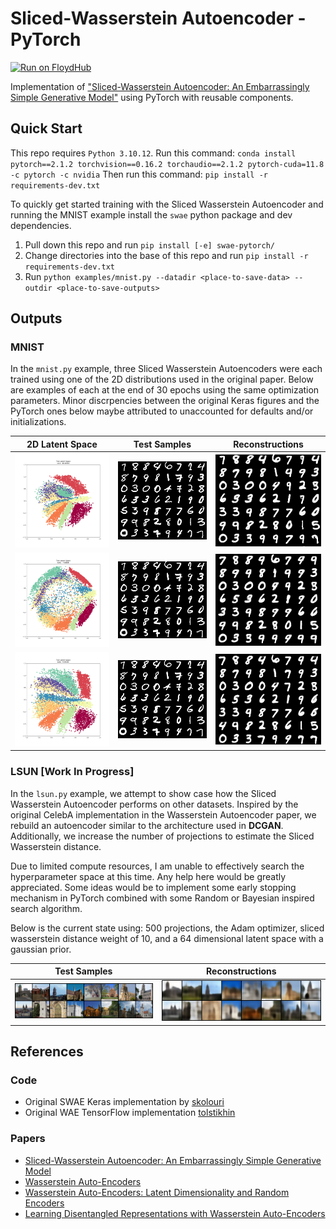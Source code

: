 # Sliced-Wasserstein Autoencoder - PyTorch

[![Run on FloydHub](https://static.floydhub.com/button/button-small.svg)](https://floydhub.com/run)

Implementation of ["Sliced-Wasserstein Autoencoder: An Embarrassingly Simple Generative Model"](https://arxiv.org/abs/1804.01947) using PyTorch with reusable components.

## Quick Start

This repo requires `Python 3.10.12`.
Run this command: `conda install pytorch==2.1.2 torchvision==0.16.2 torchaudio==2.1.2 pytorch-cuda=11.8 -c pytorch -c nvidia`
Then run this command: `pip install -r requirements-dev.txt`

To quickly get started training with the Sliced Wasserstein Autoencoder and running the MNIST example install the `swae` python package and dev dependencies.

1. Pull down this repo and run `pip install [-e] swae-pytorch/`
2. Change directories into the base of this repo and run `pip install -r requirements-dev.txt`
3. Run `python examples/mnist.py --datadir <place-to-save-data> --outdir <place-to-save-outputs>`

## Outputs

### MNIST

In the `mnist.py` example, three Sliced Wasserstein Autoencoders were each trained using one of the 2D distributions used in the original paper. Below are examples of each at the end of 30 epochs using the same optimization parameters. Minor discrpencies between the original Keras figures and the PyTorch ones below maybe attributed to unaccounted for defaults and/or initializations.

| 2D Latent Space | Test Samples | Reconstructions |
|:-------------------------:|:-------------------------:|:-------------------------:|
|<img width="256" src="images/mnist/circle_latent_epoch_30.png"> | <img width="224" src="images/mnist/circle_samples_epoch_30.png"> | <img width="224" src="images/mnist/circle_recon_epoch_30.png"> |
|<img width="256" src="images/mnist/ring_latent_epoch_30.png"> | <img width="224" src="images/mnist/ring_samples_epoch_30.png"> | <img width="224" src="images/mnist/ring_recon_epoch_30.png"> |
|<img width="256" src="images/mnist/square_latent_epoch_30.png"> | <img width="224" src="images/mnist/square_samples_epoch_30.png"> | <img width="224" src="images/mnist/square_recon_epoch_30.png"> |

### LSUN [Work In Progress]

In the `lsun.py` example, we attempt to show case how the Sliced Wasserstein Autoencoder performs on other datasets. Inspired by the original CelebA implementation in the Wasserstein Autoencoder paper, we rebuild an autoencoder similar to the architecture used in **DCGAN**. Additionally, we increase the number of projections to estimate the Sliced Wasserstein distance.

Due to limited compute resources, I am unable to effectively search the hyperparameter space at this time. Any help here would be greatly appreciated. Some ideas would be to implement some early stopping mechanism in PyTorch combined with some Random or Bayesian inspired search algorithm.

Below is the current state using: 500 projections, the Adam optimizer, sliced wasserstein distance weight of 10, and a 64 dimensional latent space with a gaussian prior.

| Test Samples | Reconstructions |
|:-------------------------:|:-------------------------:|
| <img width="512" src="images/lsun/normal_test_samples_epoch_10.png"> | <img width="512" src="images/lsun/normal_test_recon_epoch_10.png"> |

## References

### Code
- Original SWAE Keras implementation by [skolouri](https://github.com/skolouri/swae)
- Original WAE TensorFlow implementation [tolstikhin](https://github.com/tolstikhin/wae)

### Papers
- [Sliced-Wasserstein Autoencoder: An Embarrassingly Simple Generative Model](https://arxiv.org/abs/1804.01947)
- [Wasserstein Auto-Encoders](https://arxiv.org/abs/1711.01558)
- [Wasserstein Auto-Encoders: Latent Dimensionality and Random Encoders](https://openreview.net/pdf?id=r157GIJvz)
- [Learning Disentangled Representations with Wasserstein Auto-Encoders](https://openreview.net/pdf?id=Hy79-UJPM)
